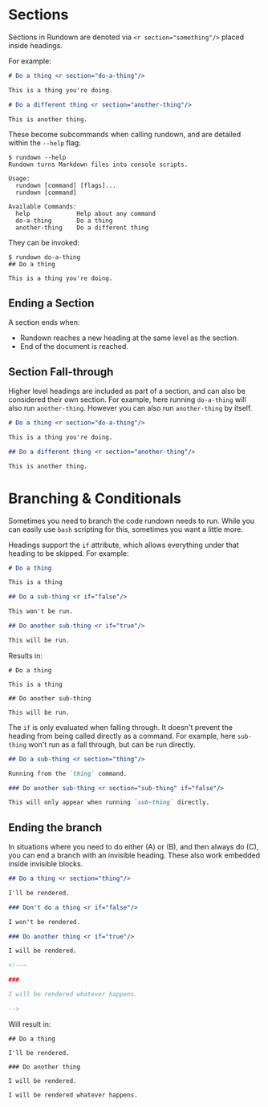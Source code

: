 # Sections

Sections in Rundown are denoted via `<r section="something"/>` placed inside headings.

For example:

``` markdown
# Do a thing <r section="do-a-thing"/>

This is a thing you're doing.

# Do a different thing <r section="another-thing"/>

This is another thing.
```

These become subcommands when calling rundown, and are detailed within the `--help` flag:

```
$ rundown --help
Rundown turns Markdown files into console scripts.

Usage:
  rundown [command] [flags]...
  rundown [command]

Available Commands:
  help             Help about any command
  do-a-thing       Do a thing
  another-thing    Do a different thing
```

They can be invoked:

```
$ rundown do-a-thing
## Do a thing

This is a thing you're doing.
```

## Ending a Section

A section ends when:

* Rundown reaches a new heading at the same level as the section.
* End of the document is reached.

## Section Fall-through

Higher level headings are included as part of a section, and can also be considered their own section. For example, here running `do-a-thing` will also run `another-thing`. However you can also run `another-thing` by itself.

``` markdown
# Do a thing <r section="do-a-thing"/>

This is a thing you're doing.

## Do a different thing <r section="another-thing"/>

This is another thing.
```

# Branching & Conditionals <r section="branching"/>

Sometimes you need to branch the code rundown needs to run. While you can easily use `bash` scripting for this, sometimes you want a little more.

Headings support the `if` attribute, which allows everything under that heading to be skipped. For example:

``` markdown
# Do a thing

This is a thing

## Do a sub-thing <r if="false"/>

This won't be run.

## Do another sub-thing <r if="true"/>

This will be run.
```

Results in:

``` expected
# Do a thing

This is a thing

## Do another sub-thing

This will be run.
```

The `if` is only evaluated when falling through. It doesn't prevent the heading from being called directly as a command. For example, here `sub-thing` won't run as a fall through, but can be run directly.

``` markdown
## Do a sub-thing <r section="thing"/>

Running from the `thing` command.

### Do another sub-thing <r section="sub-thing" if="false"/>

This will only appear when running `sub-thing` directly.
```

## Ending the branch <r section="branching:ending"/>

In situations where you need to do either (A) or (B), and then always do (C), you can end a branch with an invisible heading. These also work embedded inside invisible blocks.

``` markdown
## Do a thing <r section="thing"/>

I'll be rendered.

### Don't do a thing <r if="false"/>

I won't be rendered.

### Do another thing <r if="true"/>

I will be rendered.

<!--~

###

I will be rendered whatever happens.

-->
```

Will result in:

``` expected
## Do a thing

I'll be rendered.

### Do another thing

I will be rendered.

I will be rendered whatever happens.
```